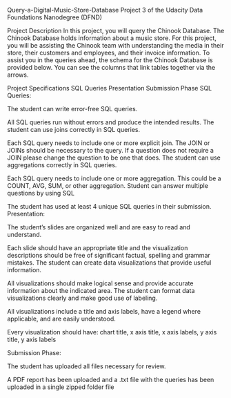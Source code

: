 Query-a-Digital-Music-Store-Database
Project 3 of the Udacity Data Foundations Nanodegree (DFND)

Project Description
In this project, you will query the Chinook Database. The Chinook Database holds information about a music store. For this project, you will be assisting the Chinook team with understanding the media in their store, their customers and employees, and their invoice information. To assist you in the queries ahead, the schema for the Chinook Database is provided below. You can see the columns that link tables together via the arrows.

Project Specifications
SQL Queries
Presentation
Submission Phase
SQL Queries:

The student can write error-free SQL queries.

All SQL queries run without errors and produce the intended results.
The student can use joins correctly in SQL queries.

Each SQL query needs to include one or more explicit join. The JOIN or JOINs should be necessary to the query. If a question does not require a JOIN please change the question to be one that does.
The student can use aggregations correctly in SQL queries.

Each SQL query needs to include one or more aggregation. This could be a COUNT, AVG, SUM, or other aggregation.
Student can answer multiple questions by using SQL

The student has used at least 4 unique SQL queries in their submission.
Presentation:

The student’s slides are organized well and are easy to read and understand.

Each slide should have an appropriate title and the visualization descriptions should be free of significant factual, spelling and grammar mistakes.
The student can create data visualizations that provide useful information.

All visualizations should make logical sense and provide accurate information about the indicated area.
The student can format data visualizations clearly and make good use of labeling.

All visualizations include a title and axis labels, have a legend where applicable, and are easily understood.

Every visualization should have: chart title, x axis title, x axis labels, y axis title, y axis labels

Submission Phase:

The student has uploaded all files necessary for review.

A PDF report has been uploaded and a .txt file with the queries has been uploaded in a single zipped folder file
